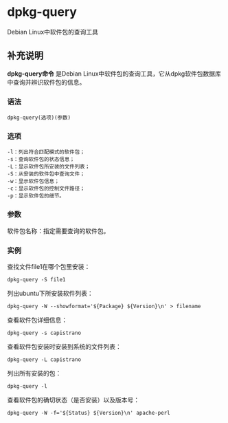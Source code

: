 dpkg-query
===

Debian Linux中软件包的查询工具

## 补充说明

**dpkg-query命令** 是Debian Linux中软件包的查询工具，它从dpkg软件包数据库中查询并辨识软件包的信息。

###  语法

```shell
dpkg-query(选项)(参数)
```

###  选项

```shell
-l：列出符合匹配模式的软件包；
-s：查询软件包的状态信息；
-L：显示软件包所安装的文件列表；
-S：从安装的软件包中查询文件；
-w：显示软件包信息；
-c：显示软件包的控制文件路径；
-p：显示软件包的细节。
```

###  参数

软件包名称：指定需要查询的软件包。

###  实例

查找文件file1在哪个包里安装：

```shell
dpkg-query -S file1
```

列出ubuntu下所安装软件列表：

```shell
dpkg-query -W --showformat='${Package} ${Version}\n' > filename
```

查看软件包详细信息：

```shell
dpkg-query -s capistrano
```

查看软件包安装时安装到系统的文件列表：

```shell
dpkg-query -L capistrano
```

列出所有安装的包：

```shell
dpkg-query -l
```

查看软件包的确切状态（是否安装）以及版本号：

```shell
dpkg-query -W -f='${Status} ${Version}\n' apache-perl
```


<!-- Linux命令行搜索引擎：https://github.com/wsdo/linux-complete-guide.git -->

